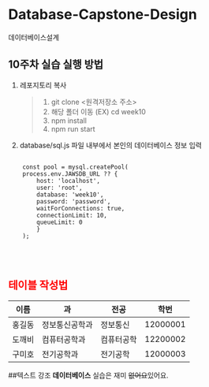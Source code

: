 # Database-Capstone-Design
데이터베이스설계

## 10주차 실습 실행 방법
1. 레포지토리 복사
    > 1. git clone <원격저장소 주소>
    > 2. 해당 폴더 이동 (EX) cd week10
    > 3. npm install
    > 4. npm run start

2. database/sql.js 파일 내부에서 본인의 데이터베이스 정보 입력
<pre>
<code>
    const pool = mysql.createPool(
    process.env.JAWSDB_URL ?? {
        host: 'localhost',
        user: 'root',
        database: 'week10',
        password: 'password',
        waitForConnections: true,
        connectionLimit: 10,
        queueLimit: 0
        }
    );
</code>
</pre>

<br>

## <span style="color:red">**테이블 작성법**</span>

이름|과|전공|학번
---|---|---|---|
홍길동|정보통신공학과|정보통신|12000001
도깨비|컴퓨터공학과|컴퓨터공학|12200002
구미호|전기공학과|전기공학|12000003

##텍스트 강조
**데이터베이스** 실습은 재미 ~~없어요~~있어요.
